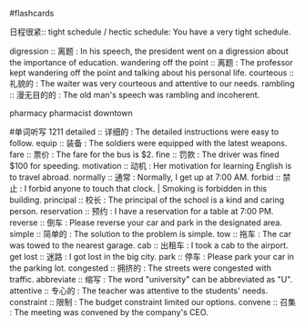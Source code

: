 #flashcards 

日程很紧:: tight schedule / hectic schedule: You have a very tight schedule.

digression :: 离题 : In his speech, the president went on a digression about the importance of education.
wandering off the point :: 离题 : The professor kept wandering off the point and talking about his personal life.
courteous :: 礼貌的 : The waiter was very courteous and attentive to our needs.
rambling :: 漫无目的的 : The old man's speech was rambling and incoherent.

pharmacy
pharmacist
downtown

#单词听写 1211
detailed :: 详细的 : The detailed instructions were easy to follow.
equip :: 装备 : The soldiers were equipped with the latest weapons.
fare :: 票价 : The fare for the bus is $2.
fine :: 罚款 : The driver was fined $100 for speeding.
motivation :: 动机 : Her motivation for learning English is to travel abroad.
normally :: 通常 : Normally, I get up at 7:00 AM.
forbid :: 禁止 : I forbid anyone to touch that clock. | Smoking is forbidden in this building.
principal :: 校长 : The principal of the school is a kind and caring person.
reservation :: 预约 : I have a reservation for a table at 7:00 PM.
reverse :: 倒车 : Please reverse your car and park in the designated area.
simple :: 简单的 : The solution to the problem is simple.
tow :: 拖车 : The car was towed to the nearest garage.
cab :: 出租车 : I took a cab to the airport.
get lost :: 迷路 : I got lost in the big city.
park :: 停车 : Please park your car in the parking lot.
congested :: 拥挤的 : The streets were congested with traffic.
abbreviate :: 缩写 : The word "university" can be abbreviated as "U".
attentive :: 专心的 : The teacher was attentive to the students' needs.
constraint :: 限制 : The budget constraint limited our options.
convene :: 召集 : The meeting was convened by the company's CEO.


